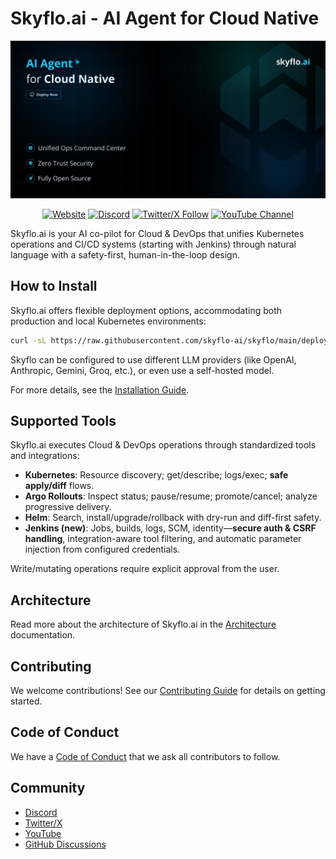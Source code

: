 # Skyflo.ai - AI Agent for Cloud Native

<p align="center">
  <img src="./assets/readme.png" alt="Skyflo.ai" width="1000"/>
</p>

<div align="center">

  [![Website](https://img.shields.io/badge/Website-Visit-blue.svg)](https://skyflo.ai)
  [![Discord](https://img.shields.io/badge/Discord-Join-blue.svg)](https://discord.gg/kCFNavMund)
  [![Twitter/X Follow](https://img.shields.io/twitter/follow/skyflo_ai?style=social)](https://x.com/skyflo_ai)
  [![YouTube Channel](https://img.shields.io/badge/YouTube-Subscribe-red.svg)](https://www.youtube.com/@SkyfloAI)

</div>

Skyflo.ai is your AI co-pilot for Cloud & DevOps that unifies Kubernetes operations and CI/CD systems (starting with Jenkins) through natural language with a safety-first, human-in-the-loop design.

## How to Install

Skyflo.ai offers flexible deployment options, accommodating both production and local Kubernetes environments:

```bash
curl -sL https://raw.githubusercontent.com/skyflo-ai/skyflo/main/deployment/install.sh -o install.sh && chmod +x install.sh && ./install.sh
```

Skyflo can be configured to use different LLM providers (like OpenAI, Anthropic, Gemini, Groq, etc.), or even use a self-hosted model.

For more details, see the [Installation Guide](docs/install.md).

## Supported Tools

Skyflo.ai executes Cloud & DevOps operations through standardized tools and integrations:

* **Kubernetes**: Resource discovery; get/describe; logs/exec; **safe apply/diff** flows.
* **Argo Rollouts**: Inspect status; pause/resume; promote/cancel; analyze progressive delivery.
* **Helm**: Search, install/upgrade/rollback with dry-run and diff-first safety.
* **Jenkins (new)**: Jobs, builds, logs, SCM, identity—**secure auth & CSRF handling**, integration-aware tool filtering, and automatic parameter injection from configured credentials.

Write/mutating operations require explicit approval from the user.

## Architecture

Read more about the architecture of Skyflo.ai in the [Architecture](docs/architecture.md) documentation.

## Contributing

We welcome contributions! See our [Contributing Guide](CONTRIBUTING.md) for details on getting started.

## Code of Conduct

We have a [Code of Conduct](CODE_OF_CONDUCT.md) that we ask all contributors to follow.

## Community

- [Discord](https://discord.gg/kCFNavMund)
- [Twitter/X](https://x.com/skyflo_ai)
- [YouTube](https://www.youtube.com/@SkyfloAI)
- [GitHub Discussions](https://github.com/skyflo-ai/skyflo/discussions)
